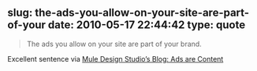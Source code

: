 slug: the-ads-you-allow-on-your-site-are-part-of-your
date: 2010-05-17 22:44:42
type: quote
---

> The ads you allow on your site are part of your brand.

Excellent sentence via [Mule Design Studio’s Blog: Ads are Content](http://weblog.muledesign.com/2010/05/ads_are_content.php)
